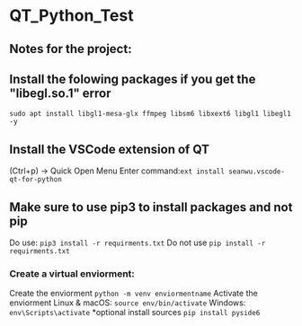 # QT_Python_Test

## Notes for the project:

## Install the folowing packages if you get the "libegl.so.1" error
```sudo apt install libgl1-mesa-glx ffmpeg libsm6 libxext6 libgl1 libegl1 -y```

## Install the VSCode extension of QT
(Ctrl+p) -> Quick Open Menu
Enter command:```ext install seanwu.vscode-qt-for-python```

## Make sure to use pip3 to install packages and not pip
Do use: ```pip3 install -r requirments.txt```
Do not use ```pip install -r requirments.txt```

### Create a virtual enviorment:
Create the enviorment
```python -m venv enviormentname```
Activate the enviorment
Linux & macOS: ```source env/bin/activate```
Windows: ```env\Scripts\activate```
*optional install sources
```pip install pyside6```


